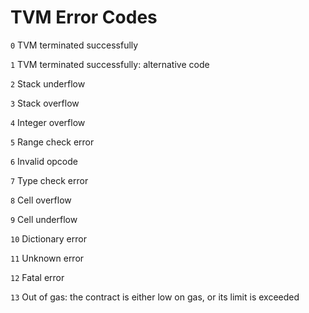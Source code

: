 # TVM Error Codes



`0`	TVM terminated successfully

`1`	TVM terminated successfully:  alternative code

`2`	Stack underflow

`3`	Stack overflow

`4`	Integer overflow

`5`	Range check error

`6`	Invalid opcode

`7`	Type check error

`8`	Cell overflow

`9`	Cell underflow

`10` Dictionary error

`11` Unknown error

`12` Fatal error

`13` Out of gas: the contract is either low on gas, or its limit is exceeded

